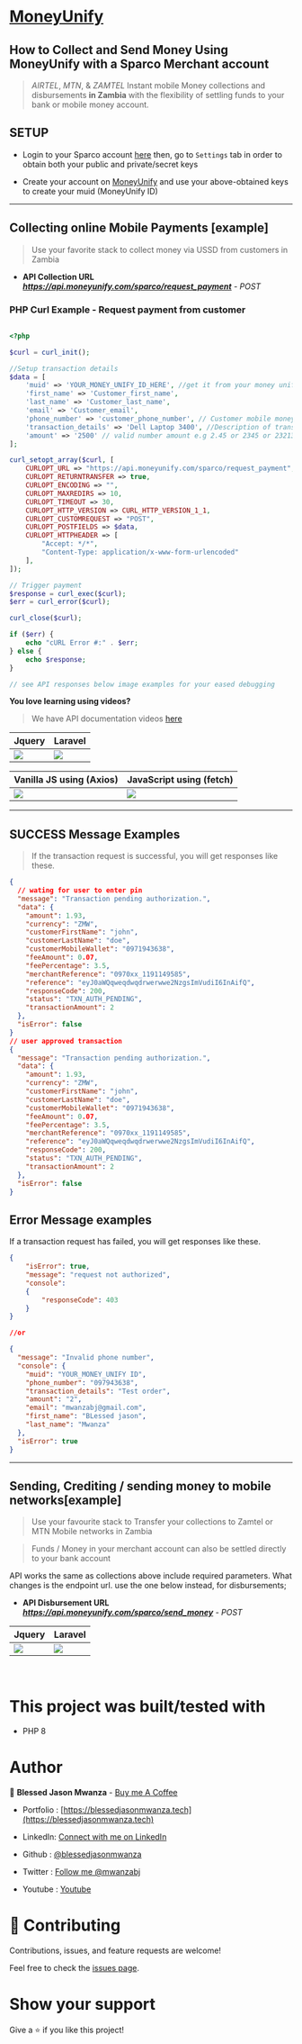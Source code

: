 # [MoneyUnify](https://github.com/blessedjasonmwanza/MoneyUnify)

## How to Collect and Send Money Using MoneyUnify with a Sparco Merchant account

  > *AIRTEL*, *MTN*, & *ZAMTEL*  Instant mobile Money collections and disbursements **in Zambia** with the flexibility of settling funds to your bank or mobile money account.

 
## SETUP

-  Login to your Sparco account [here](https://gateway.sparco.io/) then, go to ```Settings``` tab in order to obtain both your public and private/secret keys


 - Create your account on [MoneyUnify](https://dashboard.moneyunify.com) and use your above-obtained keys to create your  muid (MoneyUnify ID)

<hr>

## Collecting online Mobile Payments [example]
> Use your favorite stack to collect money via USSD from customers in Zambia

- **API Collection URL** ***https://api.moneyunify.com/sparco/request_payment*** - *POST*

### PHP Curl Example - Request payment from customer
```PHP

<?php

$curl = curl_init();

//Setup transaction details
$data = [
    'muid' => 'YOUR_MONEY_UNIFY_ID_HERE', //get it from your money unify dashboard https://dashboard.moneyunify.com/
    'first_name' => 'Customer_first_name',
    'last_name' => 'Customer_last_name',
    'email' => 'Customer_email',
    'phone_number' => 'customer_phone_number', // Customer mobile money phone number where funds are to be deducted. e.g 260971943638 
    'transaction_details' => 'Dell Laptop 3400', //Description of transaction / product being purchased
    'amount' => '2500' // valid number amount e.g 2.45 or 2345 or 23213.04. 2500 is just an example
];

curl_setopt_array($curl, [
    CURLOPT_URL => "https://api.moneyunify.com/sparco/request_payment",
    CURLOPT_RETURNTRANSFER => true,
    CURLOPT_ENCODING => "",
    CURLOPT_MAXREDIRS => 10,
    CURLOPT_TIMEOUT => 30,
    CURLOPT_HTTP_VERSION => CURL_HTTP_VERSION_1_1,
    CURLOPT_CUSTOMREQUEST => "POST",
    CURLOPT_POSTFIELDS => $data,
    CURLOPT_HTTPHEADER => [
        "Accept: */*",
        "Content-Type: application/x-www-form-urlencoded"
    ],
]);

// Trigger payment
$response = curl_exec($curl);
$err = curl_error($curl);

curl_close($curl);

if ($err) {
    echo "cURL Error #:" . $err;
} else {
    echo $response;
}

// see API responses below image examples for your eased debugging

```

**You love learning using videos?** 
 > We have API documentation videos [here](https://www.youtube.com/watch?v=FSiqu8u0SjE&list=PLfHq8ygfMtd7pvjYNQUuZAaxLAxg6hSN8&pp=gAQBiAQB)


<table>
  <thead>
    <tr>
      <th>Jquery</th>
      <th>Laravel</th>
    </tr>
  </thead>
  <tbody>
    <tr>
      <td>
        <img src="./collect/JQuery.png"/>
      </td>
      <td>
        <img src="./collect/Laravel.png"/>
      </td>
    </tr>
   </tbody>
</table>


<table>
  <thead>
    <tr>
      <th>Vanilla JS using (Axios)</th>
      <th>JavaScript using (fetch)</th>
    </tr>
  </thead>
  <tbody>
    <tr>
      <td>
        <img src="./collect/js axios.png"/>
      </td>
      <td>
        <img src="./collect/JS fetch.png"/>
      </td>
    </tr>
  </tbody>
</table>


<hr />



## SUCCESS Message Examples

> If the transaction request is successful, you will get responses like these.
```json
{
  // wating for user to enter pin
  "message": "Transaction pending authorization.",
  "data": {
    "amount": 1.93,
    "currency": "ZMW",
    "customerFirstName": "john",
    "customerLastName": "doe",
    "customerMobileWallet": "0971943638",
    "feeAmount": 0.07,
    "feePercentage": 3.5,
    "merchantReference": "0970xx_1191149585",
    "reference": "eyJ0aWQqweqdwqdrwerwwe2NzgsImVudiI6InAifQ",
    "responseCode": 200,
    "status": "TXN_AUTH_PENDING",
    "transactionAmount": 2
  },
  "isError": false
}
// user approved transaction
{
  "message": "Transaction pending authorization.",
  "data": {
    "amount": 1.93,
    "currency": "ZMW",
    "customerFirstName": "john",
    "customerLastName": "doe",
    "customerMobileWallet": "0971943638",
    "feeAmount": 0.07,
    "feePercentage": 3.5,
    "merchantReference": "0970xx_1191149585",
    "reference": "eyJ0aWQqweqdwqdrwerwwe2NzgsImVudiI6InAifQ",
    "responseCode": 200,
    "status": "TXN_AUTH_PENDING",
    "transactionAmount": 2
  },
  "isError": false
}
```

## Error Message examples

If a transaction request has failed, you will get responses like these.

```json
{
    "isError": true,
    "message": "request not authorized",
    "console":
    {
        "responseCode": 403
    }
}

//or

{
  "message": "Invalid phone number",
  "console": {
    "muid": "YOUR_MONEY_UNIFY ID",
    "phone_number": "097943638",
    "transaction_details": "Test order",
    "amount": "2",
    "email": "mwanzabj@gmail.com",
    "first_name": "BLessed jason",
    "last_name": "Mwanza"
  },
  "isError": true
}
```

<hr />


## Sending, Crediting / sending money to mobile networks[example]
> Use your favourite stack to Transfer your collections to Zamtel or MTN Mobile networks in Zambia

> Funds / Money in your merchant account can also be settled directly to your bank account

API works the same as collections above include required parameters. What changes is the endpoint url. use the one below instead, for disbursements;
- **API Disbursement URL** ***https://api.moneyunify.com/sparco/send_money*** - *POST*


<table>
  <thead>
    <tr>
      <th>Jquery</th>
      <th>Laravel</th>
    </tr>
  </thead>
  <tbody>
    <tr>
      <td>
        <img src="./disburse/send_money_jquery.png"/>
      </td>
      <td>
        <img src="./disburse/send_money_laravel.png"/>
      </td>
    </tr>
   </tbody>
</table>


<br />

# This project was built/tested with

- PHP 8

# Author

👤 **Blessed Jason Mwanza** - [Buy me A Coffee](https://www.buymeacoffee.com/mwanzabj) 

- Portfolio : [https://blessedjasonmwanza.tech](https://blessedjasonmwanza.tech)

- LinkedIn: [Connect with me on LinkedIn](https://www.linkedin.com/in/blessedjasonmwanza)

- Github : [@blessedjasonmwanza](https://github.com/blessedjasonmwanza)

- Twitter : [Follow me @mwanzabj](https://twitter.com/mwanzabj)

- Youtube : [Youtube](https://www.youtube.com/@blessedjasonmwanza)

# 🤝 Contributing

Contributions, issues, and feature requests are welcome!

Feel free to check the [issues page](https://github.com/blessedjasonmwanza/MoneyUnify/issues).

# Show your support

Give a ⭐️ if you like this project!
 
